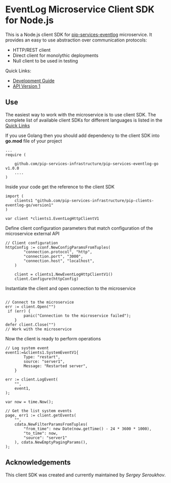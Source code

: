 # EventLog Microservice Client SDK for Node.js

This is a Node.js client SDK for [pip-services-eventlog](https://github.com/pip-services-infrastructure/pip-services-eventlog-node) microservice.
It provides an easy to use abstraction over communication protocols:

* HTTP/REST client
* Direct client for monolythic deployments
* Null client to be used in testing

<a name="links"></a> Quick Links:

* [Development Guide](docs/Development.md)
* [API Version 1](docs/NodeClientApiV1.md)

## Use

The easiest way to work with the microservice is to use client SDK. 
The complete list of available client SDKs for different languages is listed in the [Quick Links](#links)

If you use Golang then you should add dependency to the client SDK into **go.mod** file of your project
```golang
...
require (

    github.com/pip-services-infrastructure/pip-services-eventlog-go v1.0.0
    ....
)

```

Inside your code get the reference to the client SDK
```golang
import (
	clients1 "github.com/pip-services-infrastructure/pip-clients-eventlog-go/version1"
)

var client *clients1.EventLogHttpClientV1
```

Define client configuration parameters that match configuration of the microservice external API
```golang
// Client configuration
httpConfig := cconf.NewConfigParamsFromTuples(
		"connection.protocol", "http",
		"connection.port", "3000",
		"connection.host", "localhost",
	)

	client = clients1.NewEventLogHttpClientV1()
	client.Configure(httpConfig)
```

Instantiate the client and open connection to the microservice
```golang

// Connect to the microservice
err := client.Open("")
 if (err) {
        panic("Connection to the microservice failed");
    }
defer client.Close("")
// Work with the microservice

```

Now the client is ready to perform operations
```golang
// Log system event
event1:=&clients1.SystemEventV1{
        Type: "restart",
        source: "server1",
        Message: "Restarted server",
    }

err := client.LogEvent(
    "",
    event1,
);
```

```golang
var now = time.Now();

// Get the list system events
page, err1 := client.getEvents(
    "",
    cdata.NewFilterParamsFromTuples(
        "from_time": new Date(now.getTime() - 24 * 3600 * 1000),
        "to_time": now,
        "source": "server1"
    ), cdata.NewEmptyPagingParams(),
);

```    

## Acknowledgements

This client SDK was created and currently maintained by *Sergey Seroukhov*.


